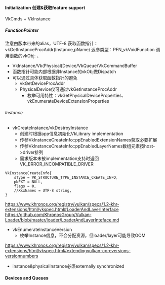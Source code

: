 #### Initialization 创建&获取feature support
VkCmds + VkInstance
##### FunctionPointer
注意由版本带来的alias，UTF-8
获取函数指针：vkGetInstanceProcAddr(Instance,pName)
返参类型：PFN_vkVoidFunction
调用函数的vkObj: 、
   + VkInstance/Vk(Physical)Device/VkQueue/VkCommandBuffer
   + 函数指针可能内部根据非Instance的vkObj做Dispatch
   + 可以通过具体获取函数指针的避免
      + vkGetDeviceProcAddr
      + PhysicalDevice仅可通过vkGetInstanceProcAddr
          + 枚举可用特性：vkGetPhysicalDeviceProperties、vkEnumerateDeviceExtensionProperties
###### Instance
+ vkCreateInstance/vkDestroyInstance
   + 创建时根据app信息初始化VkLibrary implementation
   + 传参VkInstanceCreateInfo::ppEnabledExtensionNames获取必要扩展
   + 传参VkInstanceCreateInfo::ppEnabledLayerNames数组元素按host->driver排列
   + 需求版本未被implementation支持时返回VK_ERROR_INCOMPATIBLE_DRIVER

```
VkInstanceCreateInfo{
    sType = VK_STRUCTURE_TYPE_INSTANCE_CREATE_INFO,
    pNEXT = NULL,
    flags = 0,
    //XxxNames = UTF-8 string,
}
```
https://www.khronos.org/registry/vulkan/specs/1.2-khr-extensions/html/vkspec.html#LoaderAndLayerInterface
https://github.com/KhronosGroup/Vulkan-Loader/blob/master/loader/LoaderAndLayerInteface.md

+ vkEnumerateInstanceVersion
   + 枚举Instance信息，不会分配资源，但loader/layer可能导致OOM

https://www.khronos.org/registry/vulkan/specs/1.2-khr-extensions/html/vkspec.html#extendingvulkan-coreversions-versionnumbers

+ instance&physicalInstance必须externally synchronized

#### Devices and Queues





